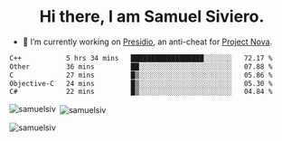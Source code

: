 <h1 align="center">Hi there, I am Samuel Siviero.</h1>

- 🔭 I’m currently working on [Presidio](https://presidio.ac), an anti-cheat for [Project Nova](https://discord.gg/novafn).

<!--START_SECTION:waka-->

```txt
C++           5 hrs 34 mins   ██████████████████░░░░░░░   72.17 %
Other         36 mins         ██░░░░░░░░░░░░░░░░░░░░░░░   07.88 %
C             27 mins         █▒░░░░░░░░░░░░░░░░░░░░░░░   05.86 %
Objective-C   24 mins         █▒░░░░░░░░░░░░░░░░░░░░░░░   05.30 %
C#            22 mins         █▒░░░░░░░░░░░░░░░░░░░░░░░   04.84 %
```

<!--END_SECTION:waka-->

<p><img align="left" src="https://github-readme-stats.vercel.app/api/top-langs?username=samuelsiv&show_icons=true&locale=en&layout=compact&theme=radical" alt="samuelsiv" /></p>

<p>&nbsp;<img align="center" src="https://github-readme-stats.vercel.app/api?username=samuelsiv&show_icons=true&locale=en&theme=radical" alt="samuelsiv" /></p>
<p align="left"> <img src="https://komarev.com/ghpvc/?username=samuelsiv&label=Profile%20views&color=0e75b6&style=flat" alt="samuelsiv" /> </p>
